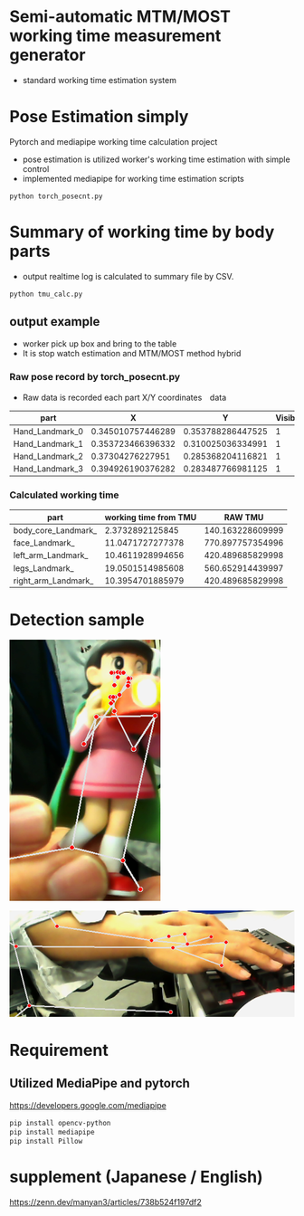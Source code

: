 # Semi-automatic MTM/MOST working time measurement generator
- standard working time estimation system
  
# Pose Estimation simply
Pytorch and mediapipe working time calculation project
- pose estimation is utilized worker's working time estimation with simple control
- implemented mediapipe for working time estimation scripts

```
python torch_posecnt.py

```


# Summary of working time by body parts
- output realtime log is calculated to summary file by CSV.

```
python tmu_calc.py

```


## output example 

- worker pick up box and bring to the table
- It is stop watch estimation and MTM/MOST method hybrid

### Raw pose record by torch_posecnt.py

- Raw data is recorded each part X/Y coordinates　data 

| part  | X | Y | Visibility |
| ------------- | ------------- | ------------- | ------------- |
| Hand_Landmark_0 | 0.345010757446289 | 0.353788286447525 | 1 |
| Hand_Landmark_1 | 0.353723466396332 | 0.310025036334991 | 1 |
| Hand_Landmark_2 | 0.37304276227951 | 0.285368204116821 | 1 |
| Hand_Landmark_3 | 0.394926190376282 | 0.283487766981125 | 1 |


### Calculated working time

| part  | working time from TMU | RAW TMU |
| ------------- | ------------- | ------------- |
| body_core_Landmark_  | 2.3732892125845  | 140.163228609999  |
| face_Landmark_  | 11.0471727277378  | 770.897757354996  |
| left_arm_Landmark_  | 10.4611928994656  | 420.489685829998  |
| legs_Landmark_  | 19.0501514985608  | 560.652914439997  |
| right_arm_Landmark_  | 10.3954701885979  | 420.489685829998  |

# Detection sample

![poseimage](sample.png)

![poseimage](hand.png)


# Requirement

## Utilized MediaPipe and pytorch 
https://developers.google.com/mediapipe

```
pip install opencv-python
pip install mediapipe
pip install Pillow

```


# supplement (Japanese / English)

https://zenn.dev/manyan3/articles/738b524f197df2
